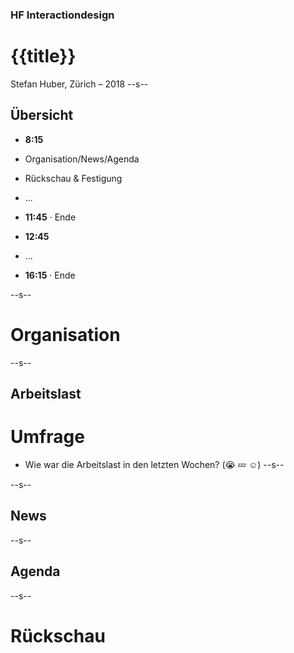### HF Interactiondesign

# {{title}}

Stefan Huber, Zürich – 2018 <!-- .element: class="footer" -->
--s--
## Übersicht

* **8:15**
* Organisation/News/Agenda
* Rückschau & Festigung
* ...
* **11:45** · Ende

* **12:45**
* ...
* **16:15** · Ende

--s--
# Organisation
--s--
## Arbeitslast

# Umfrage
* Wie war die Arbeitslast in den letzten Wochen? (😭 💤 ☺️)
--s--

--s--
## News

--s--
## Agenda


--s--
# Rückschau
